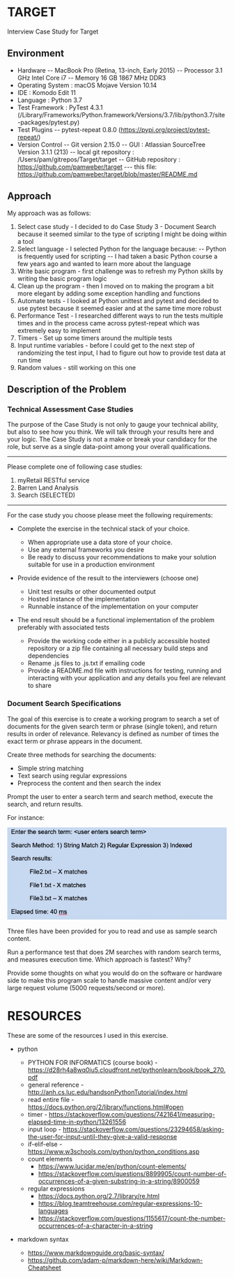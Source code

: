 # TARGET
Interview Case Study for Target

## Environment

- Hardware
-- MacBook Pro (Retina, 13-inch, Early 2015)
-- Processor 3.1 GHz Intel Core i7
-- Memory 16 GB 1867 MHz DDR3
- Operating System : macOS Mojave Version 10.14
- IDE : Komodo Edit 11
- Language : Python 3.7
- Test Framework : PyTest 4.3.1 (/Library/Frameworks/Python.framework/Versions/3.7/lib/python3.7/site-packages/pytest.py)
- Test Plugins
-- pytest-repeat 0.8.0 (https://pypi.org/project/pytest-repeat/)
- Version Control
-- Git version 2.15.0
-- GUI : Atlassian SourceTree Version 3.1.1 (213)
-- local git repository : /Users/pam/gitrepos/Target/target
-- GitHub repository : https://github.com/pamweber/target
--- this file: https://github.com/pamweber/target/blob/master/README.md

## Approach

My approach was as follows:
1. Select case study - I decided to do Case Study 3 - Document Search because it seemed similar to the type of scripting I might be doing within a tool
1. Select language - I selected Python for the language because:
-- Python is frequently used for scripting
-- I had taken a basic Python course a few years ago and wanted to learn more about the language
1. Write basic program - first challenge was to refresh my Python skills by writing the basic program logic
1. Clean up the program - then I moved on to making the program a bit more elegant by adding some exception handling and functions
1. Automate tests - I looked at Python unittest and pytest and decided to use pytest because it seemed easier and at the same time more robust
1. Performance Test - I researched different ways to run the tests multiple times and in the process came across pytest-repeat which was extremely easy to implement
1. Timers - Set up some timers around the multiple tests
1. Input runtime variables - before I could get to the next step of randomizing the test input, I had to figure out how to provide test data at run time
1. Random values - still working on this one

## Description of the Problem

### Technical Assessment Case Studies
The purpose of the Case Study is not only to gauge your technical ability, but also to see how you think.  We will talk through your results here and your logic.  The Case Study is not a make or break your candidacy for the role, but serve as a single data-point among your overall qualifications.  
___
Please complete one of following case studies:
1.	myRetail RESTful service
1.	Barren Land Analysis
1.	Search (SELECTED)
___
For the case study you choose please meet the following requirements:
- Complete the exercise in the technical stack of your choice.
    - When appropriate use a data store of your choice.
    - Use any external frameworks you desire
    - Be ready to discuss your recommendations to make your solution suitable for use in a production environment 

- Provide evidence of the result to the interviewers (choose one)
    - Unit test results or other documented output
    - Hosted instance of the implementation
    - Runnable instance of the implementation on your computer

- The end result should be a functional implementation of the problem preferably with associated tests
    - Provide the working code either in a publicly accessible hosted repository or a zip file containing all necessary build steps and dependencies
    - Rename .js files to .js.txt if emailing code
    - Provide a README.md file with instructions for testing, running and interacting with your application and any details you feel are relevant to share

### Document Search Specifications

The goal of this exercise is to create a working program to search a set of documents for the given search term or phrase (single token), and return results in order of relevance. 
Relevancy is defined as number of times the exact term or phrase appears in the document. 

Create three methods for searching the documents: 
- Simple string matching
- Text search using regular expressions
- Preprocess the content and then search the index

Prompt the user to enter a search term and search method, execute the search, and return results.

For instance:

![Output Example](/ExampleOutput.jpg "Output Example")

Three files have been provided for you to read and use as sample search content.

Run a performance test that does 2M searches with random search terms, and measures execution time. Which approach is fastest? Why?

Provide some thoughts on what you would do on the software or hardware side to make this program scale to handle massive content and/or very large request volume (5000 requests/second or more). 


# RESOURCES

These are some of the resources I used in this exercise.

- python
    - PYTHON FOR INFORMATICS (course book) - https://d28rh4a8wq0iu5.cloudfront.net/pythonlearn/book/book_270.pdf
    - general reference - http://anh.cs.luc.edu/handsonPythonTutorial/index.html
    - read entire file - https://docs.python.org/2/library/functions.html#open
    - timer - https://stackoverflow.com/questions/7421641/measuring-elapsed-time-in-python/13261556
    - input loop - https://stackoverflow.com/questions/23294658/asking-the-user-for-input-until-they-give-a-valid-response
    - if-elif-else - https://www.w3schools.com/python/python_conditions.asp
    - count elements
        - https://www.lucidar.me/en/python/count-elements/
        - https://stackoverflow.com/questions/8899905/count-number-of-occurrences-of-a-given-substring-in-a-string/8900059
    - regular expressions
        - https://docs.python.org/2.7/library/re.html
        - https://blog.teamtreehouse.com/regular-expressions-10-languages
        - https://stackoverflow.com/questions/1155617/count-the-number-occurrences-of-a-character-in-a-string
        
- markdown syntax
    - https://www.markdownguide.org/basic-syntax/
    - https://github.com/adam-p/markdown-here/wiki/Markdown-Cheatsheet

